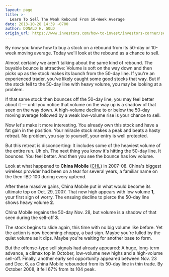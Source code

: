 ```yaml
---
layout: page
title: >-
  Learn To Sell The Weak Rebound From 10-Week Average
date: 2013-10-28 14:39 -0700
author: DONALD H. GOLD
origin_url: https://www.investors.com/how-to-invest/investors-corner/sell-the-improper-rebound-from-the-10week-average/
---
```


By now you know how to buy a stock on a rebound from its 50-day or 10-week moving average. Today we'll look at the rebound as a chance to sell.

Almost certainly we aren't talking about the same kind of rebound. The buyable bounce is attractive: Volume is soft on the way down and then picks up as the stock makes its launch from the 50-day line. If you're an experienced trader, you've likely caught some good stocks that way. But if the stock fell to the 50-day line with heavy volume, you may be looking at a problem.

If that same stock then bounces off the 50-day line, you may feel better about it — until you notice that volume on the way up is a shadow of that seen on the way down. A high-volume decline to or below the 50-day moving average followed by a weak low-volume rise is your chance to sell.

Now let's make it more interesting. You already own this stock and have a fat gain in the position. Your miracle stock makes a peak and beats a hasty retreat. No problem, you say to yourself, your entry is well protected.

But this retreat is disconcerting: It includes some of the heaviest volume of the entire run. Uh oh. The next thing you know it's hitting the 50-day line. It bounces. You feel better. And then you see the bounce has low volume.

Look at what happened to **China Mobile** ([CHL](https://research.investors.com/quote.aspx?symbol=CHL)) in 2007-08. China's biggest wireless provider had been on a tear for several years, a familiar name on the then-IBD 100 during every uptrend.

After these massive gains, China Mobile put in what would become its ultimate top on Oct. 29, 2007. That new high appears with low volume **1**, your first sign of worry. The ensuing decline to pierce the 50-day line shows heavy volume **2**.

China Mobile regains the 50-day Nov. 28, but volume is a shadow of that seen during the sell-off **3**.

The stock begins to slide again, this time with no big volume like before. Yet the action is now becoming choppy, a bad sign. Maybe you're lulled by the quiet volume as it dips. Maybe you're waiting for another base to form.

But the offense-type sell signals had already appeared: A huge, long-term advance, a climax top in October, low-volume new highs and a high-volume sell-off. Finally, another early sell opportunity appeared between Nov. 23 and Dec. 6, as China Mobile rebounded from its 50-day line in thin trade. By October 2008, it fell 67% from its 104 peak.
